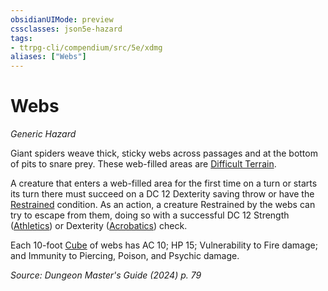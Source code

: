 ```yaml
---
obsidianUIMode: preview
cssclasses: json5e-hazard
tags:
- ttrpg-cli/compendium/src/5e/xdmg
aliases: ["Webs"]
---
```

# Webs
*Generic Hazard*  

Giant spiders weave thick, sticky webs across passages and at the bottom of pits to snare prey. These web-filled areas are [Difficult Terrain](2-Mechanics/CLI/rules/variant-rules/difficult-terrain-xphb.md).

A creature that enters a web-filled area for the first time on a turn or starts its turn there must succeed on a DC 12 Dexterity saving throw or have the [Restrained](2-Mechanics/CLI/rules/conditions.md#Restrained) condition. As an action, a creature Restrained by the webs can try to escape from them, doing so with a successful DC 12 Strength ([Athletics](2-Mechanics/CLI/rules/skills.md#Athletics)) or Dexterity ([Acrobatics](2-Mechanics/CLI/rules/skills.md#Acrobatics)) check.

Each 10-foot [Cube](2-Mechanics/CLI/rules/variant-rules/cube-area-of-effect-xphb.md) of webs has AC 10; HP 15; Vulnerability to Fire damage; and Immunity to Piercing, Poison, and Psychic damage.

*Source: Dungeon Master's Guide (2024) p. 79*